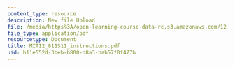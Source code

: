 ```yaml
---
content_type: resource
description: New file Upload
file: /media/https%3A/open-learning-course-data-rc.s3.amazonaws.com/12-811-tropical-meteorology-spring-2011/b11e552d3bebb800d8a3bab57f0f477b_MIT12_811S11_instructions.pdf
file_type: application/pdf
resourcetype: Document
title: MIT12_811S11_instructions.pdf
uid: b11e552d-3beb-b800-d8a3-bab57f0f477b
---
```

